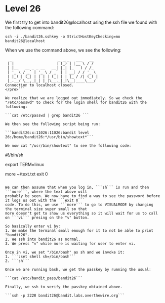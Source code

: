 # Level 26

We first try to get into bandit26@localhost using the ssh file we found with the following command:  

```ssh -i ./bandit26.sshkey -o StrictHostKeyChecking=no bandit26@localhost```  

When we use the command above, we see the following:  

```<pre>
  _                     _ _ _   ___   __
 | |                   | (_) | |__ \ / /
 | |__   __ _ _ __   __| |_| |_   ) / /_
 | '_ \ / _` | '_ \ / _` | | __| / / '_ \
 | |_) | (_| | | | | (_| | | |_ / /| (_) |
 |_.__/ \__,_|_| |_|\__,_|_|\__|____\___/
Connection to localhost closed.
</pre>```

We realize that we are logged out immediately. So we check the "/etc/passwd" to check for the login shell for bandit26 with the following:  

```cat /etc/passwd | grep bandit26 ```  

We then see the following script being run:  

```bandit26:x:11026:11026:bandit level 26:/home/bandit26:*/usr/bin/showtext*```  

We now cat "/usr/bin/showtext" to see the following code:  

```
#!/bin/sh

export TERM=linux

more ~/text.txt
exit 0
```

We can then assume that when you log in, ```sh``` is run and then ```more```, where the text above will
probably be seen. We now have to find a way to see the password before it logs us out with the ```exit 0``` 
code. To do this, we use ```more``` to go to VISUALMODE by changing the terminal size super small so that 
more doesn't get to show us everything so it will wait for us to call on ```vi``` presing on the "v" button.

So basically enter vi by:  
1. We make the terminal small enough for it to not be able to print "bandit26".
2. We ssh into bandit26 as normal.
3. We press "v" while more is waiting for user to enter vi.

Once in vi, we set "/bin/bash" as sh and we invoke it:  
1. ```:set shell sh=/bin/bash```
2. ```sh```  

Once we are running bash, we get the passkey by running the usual:  

```cat /etc/bandit_pass/bandit26```

Finally, we ssh to verify the passkey obtained above.

```ssh -p 2220 bandit26@bandit.labs.overthewire.org```
